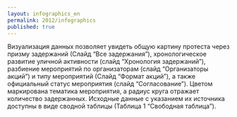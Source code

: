 ```yaml
---
layout: infographics_en
permalink: 2012/infographics
published: true
---
```


Визуализация данных позволяет увидеть общую картину протеста через призму задержаний (Слайд “Все задержания”), хронологическое развитие уличной активности (слайд “Хронология задержаний”), разбиение мероприятий по организаторам (слайд “Организаторы акций”) и типу мероприятий (Слайд “Формат акций”), а также официальный статус мероприятия (слайд “Согласование”). Цветом маркирована тематика мероприятия, а радиус круга отражает количество задержанных. Исходные данные с указанием их источника доступны в виде сводной таблицы (Таблица 1 “Свободная таблица”).